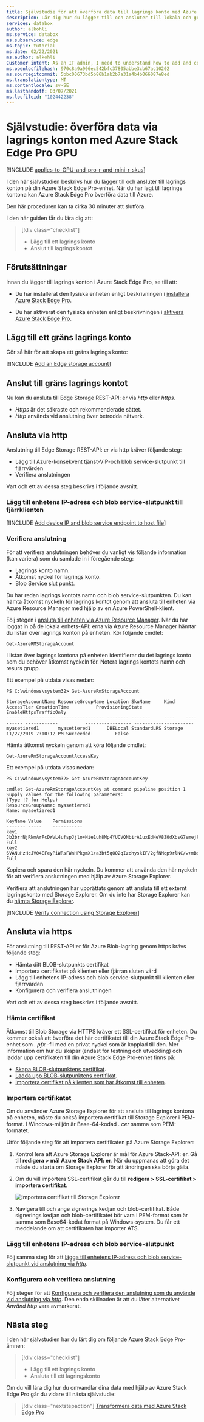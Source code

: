 ```yaml
---
title: Självstudie för att överföra data till lagrings konto med Azure Stack Edge Pro GPU | Microsoft Docs
description: Lär dig hur du lägger till och ansluter till lokala och gräns lagrings konton på Azure Stack Edge Pro GPU-enhet.
services: databox
author: alkohli
ms.service: databox
ms.subservice: edge
ms.topic: tutorial
ms.date: 02/22/2021
ms.author: alkohli
Customer intent: As an IT admin, I need to understand how to add and connect to storage accounts on Azure Stack Edge Pro so I can use it to transfer data to Azure.
ms.openlocfilehash: 970c8a9a906ec542bfc37805abbe3cb67ac10202
ms.sourcegitcommit: 5bbc00673bd5b86b1ab2b7a31a4b4b066087e8ed
ms.translationtype: MT
ms.contentlocale: sv-SE
ms.lasthandoff: 03/07/2021
ms.locfileid: "102442238"
---
```

# <a name="tutorial-transfer-data-via-storage-accounts-with-azure-stack-edge-pro-gpu"></a>Självstudie: överföra data via lagrings konton med Azure Stack Edge Pro GPU 

[!INCLUDE [applies-to-GPU-and-pro-r-and-mini-r-skus](../../includes/azure-stack-edge-applies-to-gpu-pro-r-mini-r-sku.md)]

I den här självstudien beskrivs hur du lägger till och ansluter till lagrings konton på din Azure Stack Edge Pro-enhet. När du har lagt till lagrings kontona kan Azure Stack Edge Pro överföra data till Azure.

Den här proceduren kan ta cirka 30 minuter att slutföra.

I den här guiden får du lära dig att:

> [!div class="checklist"]
> * Lägg till ett lagrings konto
> * Anslut till lagrings kontot

 
## <a name="prerequisites"></a>Förutsättningar

Innan du lägger till lagrings konton i Azure Stack Edge Pro, se till att:

- Du har installerat den fysiska enheten enligt beskrivningen i [installera Azure Stack Edge Pro](azure-stack-edge-gpu-deploy-install.md).

- Du har aktiverat den fysiska enheten enligt beskrivningen i [aktivera Azure Stack Edge Pro](azure-stack-edge-gpu-deploy-activate.md).


## <a name="add-an-edge-storage-account"></a>Lägg till ett gräns lagrings konto

Gör så här för att skapa ett gräns lagrings konto:

[!INCLUDE [Add an Edge storage account](../../includes/azure-stack-edge-gateway-add-storage-account.md)]


## <a name="connect-to-the-edge-storage-account"></a>Anslut till gräns lagrings kontot

Nu kan du ansluta till Edge Storage REST-API: er via *http* eller *https*.

- *Https* är det säkraste och rekommenderade sättet.
- *Http* används vid anslutning över betrodda nätverk.

## <a name="connect-via-http"></a>Ansluta via http

Anslutning till Edge Storage REST-API: er via http kräver följande steg:

- Lägg till Azure-konsekvent tjänst-VIP-och blob service-slutpunkt till fjärrvärden
- Verifiera anslutningen 

Vart och ett av dessa steg beskrivs i följande avsnitt.

### <a name="add-device-ip-address-and-blob-service-endpoint-to-the-remote-client"></a>Lägg till enhetens IP-adress och blob service-slutpunkt till fjärrklienten

[!INCLUDE [Add device IP and blob service endpoint to host file](../../includes/azure-stack-edge-gateway-add-device-ip-address-blob-service-endpoint.md)]


### <a name="verify-connection"></a>Verifiera anslutning

För att verifiera anslutningen behöver du vanligt vis följande information (kan variera) som du samlade in i föregående steg:

- Lagrings konto namn.
- Åtkomst nyckel för lagrings konto.
- Blob Service slut punkt.

Du har redan lagrings kontots namn och blob service-slutpunkten. Du kan hämta åtkomst nyckeln för lagrings kontot genom att ansluta till enheten via Azure Resource Manager med hjälp av en Azure PowerShell-klient.

Följ stegen i [ansluta till enheten via Azure Resource Manager](azure-stack-edge-j-series-connect-resource-manager.md). När du har loggat in på de lokala enhets-API: erna via Azure Resource Manager hämtar du listan över lagrings konton på enheten. Kör följande cmdlet:

`Get-AzureRMStorageAccount`

I listan över lagrings kontona på enheten identifierar du det lagrings konto som du behöver åtkomst nyckeln för. Notera lagrings kontots namn och resurs grupp.

Ett exempel på utdata visas nedan:

```azurepowershell
PS C:\windows\system32> Get-AzureRmStorageAccount

StorageAccountName ResourceGroupName Location SkuName     Kind    AccessTier CreationTime          ProvisioningState EnableHttpsTrafficOnly
------------------ ----------------- -------- -------     ----    ---------- ------------          ----------------- ----------------------
myasetiered1       myasetiered1      DBELocal StandardLRS Storage            11/27/2019 7:10:12 PM Succeeded         False
```

Hämta åtkomst nyckeln genom att köra följande cmdlet:

`Get-AzureRmStorageAccountAccessKey`

Ett exempel på utdata visas nedan:

```azurepowershell
PS C:\windows\system32> Get-AzureRmStorageAccountKey

cmdlet Get-AzureRmStorageAccountKey at command pipeline position 1
Supply values for the following parameters:
(Type !? for Help.)
ResourceGroupName: myasetiered1
Name: myasetiered1

KeyName Value    Permissions                                                                                
------- -----    -----------                                                                                
key1    Jb2brrNjRNmArFcDWvL4ufspJjlo+Nie1uh8Mp4YUOVQNbirA1uxEdHeV8Z0dXbsG7emejFWI9hxyR1T93ZncA==        Full
key2    6VANuHzHcJV04EFeyPiWRsFWnHPkgmX1+a3bt5qOQ2qIzohyskIF/2gfNMqp9rlNC/w+mBqQ2mI42QgoJSmavg==        Full
```

Kopiera och spara den här nyckeln. Du kommer att använda den här nyckeln för att verifiera anslutningen med hjälp av Azure Storage Explorer.

Verifiera att anslutningen har upprättats genom att ansluta till ett externt lagringskonto med Storage Explorer. Om du inte har Storage Explorer kan du [hämta Storage Explorer](https://go.microsoft.com/fwlink/?LinkId=708343&clcid=0x409).

[!INCLUDE [Verify connection using Storage Explorer](../../includes/azure-stack-edge-gateway-verify-connection-storage-explorer.md)]


## <a name="connect-via-https"></a>Ansluta via https

För anslutning till REST-API:er för Azure Blob-lagring genom https krävs följande steg:

- Hämta ditt BLOB-slutpunkts certifikat
- Importera certifikatet på klienten eller fjärran sluten värd
- Lägg till enhetens IP-adress och blob service-slutpunkt till klienten eller fjärrvärden
- Konfigurera och verifiera anslutningen

Vart och ett av dessa steg beskrivs i följande avsnitt.

### <a name="get-certificate"></a>Hämta certifikat

Åtkomst till Blob Storage via HTTPS kräver ett SSL-certifikat för enheten. Du kommer också att överföra det här certifikatet till din Azure Stack Edge Pro-enhet som *. pfx* -fil med en privat nyckel som är kopplad till den. Mer information om hur du skapar (endast för testning och utveckling) och laddar upp certifikaten till din Azure Stack Edge Pro-enhet finns på:

- [Skapa BLOB-slutpunktens certifikat](azure-stack-edge-gpu-manage-certificates.md#create-certificates-optional).
- [Ladda upp BLOB-slutpunktens certifikat](azure-stack-edge-gpu-manage-certificates.md#upload-certificates).
- [Importera certifikat på klienten som har åtkomst till enheten](azure-stack-edge-gpu-manage-certificates.md#import-certificates-on-the-client-accessing-the-device).

### <a name="import-certificate"></a>Importera certifikatet

Om du använder Azure Storage Explorer för att ansluta till lagrings kontona på enheten, måste du också importera certifikat till Storage Explorer i PEM-format. I Windows-miljön är Base-64-kodad *. cer* samma som PEM-formatet.

Utför följande steg för att importera certifikaten på Azure Storage Explorer:

1. Kontrol lera att Azure Storage Explorer är mål för Azure Stack-API: er. Gå till **redigera > mål Azure Stack API: er**. När du uppmanas att göra det måste du starta om Storage Explorer för att ändringen ska börja gälla.

2. Om du vill importera SSL-certifikat går du till **redigera > SSL-certifikat > importera certifikat**.

  
   ![Importera certifikat till Storage Explorer](./media/azure-stack-edge-j-series-deploy-add-storage-accounts/import-cert-storage-explorer-1.png) 

3. Navigera till och ange signerings kedjan och blob-certifikat. Både signerings kedjan och blob-certifikatet bör vara i PEM-format som är samma som Base64-kodat format på Windows-system. Du får ett meddelande om att certifikaten har importer ATS.


### <a name="add-device-ip-address-and-blob-service-endpoint"></a>Lägg till enhetens IP-adress och blob service-slutpunkt

Följ samma steg för att [lägga till enhetens IP-adress och blob service-slutpunkt vid anslutning via *http*](#add-device-ip-address-and-blob-service-endpoint-to-the-remote-client).

### <a name="configure-and-verify-connection"></a>Konfigurera och verifiera anslutning

Följ stegen för att [Konfigurera och verifiera den anslutning som du använde vid anslutning via *http*](#verify-connection). Den enda skillnaden är att du låter alternativet *Använd http* vara avmarkerat.

## <a name="next-steps"></a>Nästa steg

I den här självstudien har du lärt dig om följande Azure Stack Edge Pro-ämnen:

> [!div class="checklist"]
> * Lägg till ett lagrings konto
> * Ansluta till ett lagringskonto

Om du vill lära dig hur du omvandlar dina data med hjälp av Azure Stack Edge Pro går du vidare till nästa självstudie:

> [!div class="nextstepaction"]
> [Transformera data med Azure Stack Edge Pro](./azure-stack-edge-j-series-deploy-configure-compute.md)


